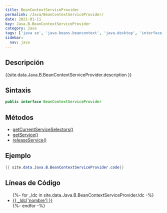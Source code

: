 ```yaml
---
title: BeanContextServiceProvider
permalink: /Java/BeanContextServiceProvider/
date: 2021-01-11
key: Java.B.BeanContextServiceProvider
category: Java
tags: ['java se', 'java.beans.beancontext', 'java.desktop', 'interface java', 'Java 1.0']
sidebar: 
  nav: java
---
```


## Descripción
{{site.data.Java.B.BeanContextServiceProvider.description }}

## Sintaxis
~~~java
public interface BeanContextServiceProvider
~~~

## Métodos
* [getCurrentServiceSelectors()](/Java/BeanContextServiceProvider/getCurrentServiceSelectors/)
* [getService()](/Java/BeanContextServiceProvider/getService/)
* [releaseService()](/Java/BeanContextServiceProvider/releaseService/)

## Ejemplo
~~~java
{{ site.data.Java.B.BeanContextServiceProvider.code}}
~~~

## Líneas de Código
<ul>
{%- for _ldc in site.data.Java.B.BeanContextServiceProvider.ldc -%}
   <li>
       <a href="{{_ldc['url'] }}">{{ _ldc['nombre'] }}</a>
   </li>
{%- endfor -%}
</ul>
